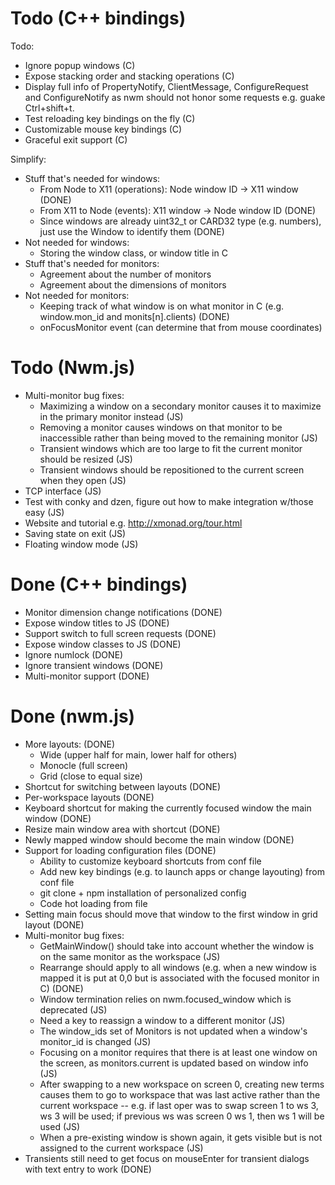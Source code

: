 # Todo (C++ bindings)

Todo:

- Ignore popup windows (C)
- Expose stacking order and stacking operations (C)
- Display full info of PropertyNotify, ClientMessage, ConfigureRequest and ConfigureNotify as nwm should not honor some requests e.g. guake Ctrl+shift+t.
- Test reloading key bindings on the fly (C)
- Customizable mouse key bindings (C)
- Graceful exit support (C)

Simplify:

- Stuff that's needed for windows:
    - From Node to X11 (operations): Node window ID -> X11 window (DONE)
    - From X11 to Node (events): X11 window -> Node window ID (DONE)
    - Since windows are already uint32_t or CARD32 type (e.g. numbers), just use the Window to identify them (DONE)
- Not needed for windows:
    - Storing the window class, or window title in C
- Stuff that's needed for monitors:
    - Agreement about the number of monitors
    - Agreement about the dimensions of monitors
- Not needed for monitors:
    - Keeping track of what window is on what monitor in C (e.g. window.mon_id and monits[n].clients) (DONE)
    - onFocusMonitor event (can determine that from mouse coordinates)


# Todo (Nwm.js)

- Multi-monitor bug fixes:
  - Maximizing a window on a secondary monitor causes it to maximize in the primary monitor instead (JS)
  - Removing a monitor causes windows on that monitor to be inaccessible rather than being moved to the remaining monitor (JS)
  - Transient windows which are too large to fit the current monitor should be resized (JS)
  - Transient windows should be repositioned to the current screen when they open (JS)
- TCP interface (JS)
- Test with conky and dzen, figure out how to make integration w/those easy (JS)
- Website and tutorial e.g. http://xmonad.org/tour.html
- Saving state on exit (JS)
- Floating window mode (JS)


# Done (C++ bindings)

- Monitor dimension change notifications (DONE)
- Expose window titles to JS (DONE)
- Support switch to full screen requests (DONE)
- Expose window classes to JS (DONE)
- Ignore numlock (DONE)
- Ignore transient windows (DONE)
- Multi-monitor support (DONE)

# Done (nwm.js)

- More layouts: (DONE)
    - Wide (upper half for main, lower half for others)
    - Monocle (full screen)
    - Grid (close to equal size)
- Shortcut for switching between layouts (DONE)
- Per-workspace layouts (DONE)
- Keyboard shortcut for making the currently focused window the main window (DONE)
- Resize main window area with shortcut (DONE)
- Newly mapped window should become the main window (DONE)
- Support for loading configuration files (DONE)
    - Ability to customize keyboard shortcuts from conf file
    - Add new key bindings (e.g. to launch apps or change layouting) from conf file
    - git clone + npm installation of personalized config
    - Code hot loading from file
- Setting main focus should move that window to the first window in grid layout (DONE)
- Multi-monitor bug fixes:
    - GetMainWindow() should take into account whether the window is on the same monitor as the workspace (JS)
    - Rearrange should apply to all windows (e.g. when a new window is mapped it is put at 0,0 but is associated with the focused monitor in C) (DONE)
    - Window termination relies on nwm.focused_window which is deprecated (JS)
    - Need a key to reassign a window to a different monitor (JS)
    - The window_ids set of Monitors is not updated when a window's monitor_id is changed (JS)
    - Focusing on a monitor requires that there is at least one window on the screen, as monitors.current is updated based on window info (JS)
    - After swapping to a new workspace on screen 0, creating new terms causes them to go to workspace that was last active rather than the current workspace -- e.g. if last oper was to swap screen 1 to ws 3, ws 3 will be used; if previous ws was screen 0 ws 1, then ws 1 will be used (JS)
    - When a pre-existing window is shown again, it gets visible but is not assigned to the current workspace (JS)
- Transients still need to get focus on mouseEnter for transient dialogs with text entry to work (DONE)



